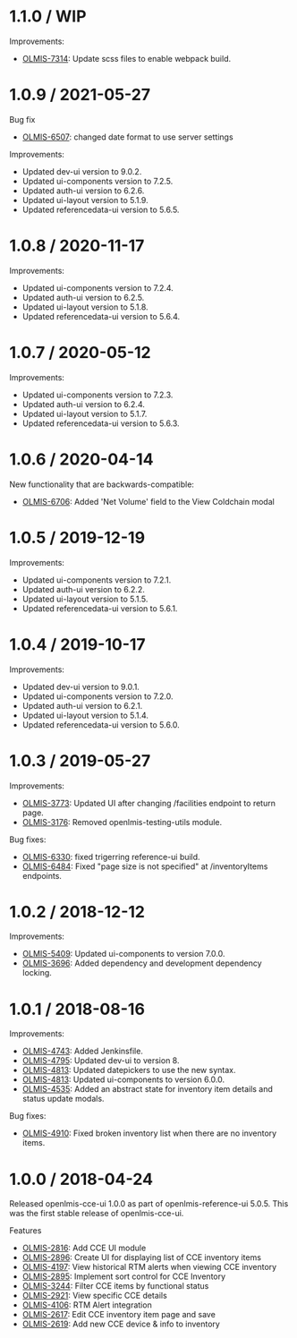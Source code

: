 1.1.0 / WIP
==================

Improvements:
* [OLMIS-7314](https://openlmis.atlassian.net/browse/OLMIS-7314): Update scss files to enable webpack build.

1.0.9 / 2021-05-27
==================

Bug fix
* [OLMIS-6507](https://openlmis.atlassian.net/browse/OLMIS-6507): changed date format to use server settings

Improvements:
* Updated dev-ui version to 9.0.2.
* Updated ui-components version to 7.2.5.
* Updated auth-ui version to 6.2.6.
* Updated ui-layout version to 5.1.9.
* Updated referencedata-ui version to 5.6.5.

1.0.8 / 2020-11-17
==================

Improvements:
* Updated ui-components version to 7.2.4.
* Updated auth-ui version to 6.2.5.
* Updated ui-layout version to 5.1.8.
* Updated referencedata-ui version to 5.6.4.

1.0.7 / 2020-05-12
==================

Improvements:
* Updated ui-components version to 7.2.3.
* Updated auth-ui version to 6.2.4.
* Updated ui-layout version to 5.1.7.
* Updated referencedata-ui version to 5.6.3.

1.0.6 / 2020-04-14
==================

New functionality that are backwards-compatible:
* [OLMIS-6706](https://openlmis.atlassian.net/browse/OLMIS-6706): Added 'Net Volume' field to the View Coldchain modal

1.0.5 / 2019-12-19
==================

Improvements:
* Updated ui-components version to 7.2.1.
* Updated auth-ui version to 6.2.2.
* Updated ui-layout version to 5.1.5.
* Updated referencedata-ui version to 5.6.1.


1.0.4 / 2019-10-17
==================

Improvements:
* Updated dev-ui version to 9.0.1.
* Updated ui-components version to 7.2.0.
* Updated auth-ui version to 6.2.1.
* Updated ui-layout version to 5.1.4.
* Updated referencedata-ui version to 5.6.0.

1.0.3 / 2019-05-27
==================

Improvements:
* [OLMIS-3773](https://openlmis.atlassian.net/browse/OLMIS-3773): Updated UI after changing /facilities endpoint to return page.
* [OLMIS-3176](https://openlmis.atlassian.net/browse/OLMIS-3176): Removed openlmis-testing-utils module.

Bug fixes:
* [OLMIS-6330](https://openlmis.atlassian.net/browse/OLMIS-6330): fixed trigerring reference-ui build.
* [OLMIS-6484](https://openlmis.atlassian.net/browse/OLMIS-6484): Fixed "page size is not specified" at /inventoryItems endpoints.

1.0.2 / 2018-12-12
==================

Improvements:
* [OLMIS-5409](https://openlmis.atlassian.net/browse/OLMIS-5409): Updated ui-components to version 7.0.0.
* [OLMIS-3696](https://openlmis.atlassian.net/browse/OLMIS-3696): Added dependency and development dependency locking.

1.0.1 / 2018-08-16
==================

Improvements:
* [OLMIS-4743](https://openlmis.atlassian.net/browse/OLMIS-4743): Added Jenkinsfile.
* [OLMIS-4795](https://openlmis.atlassian.net/browse/OLMIS-4795): Updated dev-ui to version 8.
* [OLMIS-4813](https://openlmis.atlassian.net/browse/OLMIS-4813): Updated datepickers to use the new syntax.
* [OLMIS-4813](https://openlmis.atlassian.net/browse/OLMIS-4813): Updated ui-components to version 6.0.0.
* [OLMIS-4535](https://openlmis.atlassian.net/browse/OLMIS-4535): Added an abstract state for inventory item details and status update modals.

Bug fixes:
* [OLMIS-4910](https://openlmis.atlassian.net/browse/OLMIS-4910): Fixed broken inventory list when there are no inventory items.

1.0.0 / 2018-04-24
==================

Released openlmis-cce-ui 1.0.0 as part of openlmis-reference-ui 5.0.5. This was the first stable release of openlmis-cce-ui.

Features
* [OLMIS-2816](https://openlmis.atlassian.net/browse/OLMIS-2816): Add CCE UI module
* [OLMIS-2896](https://openlmis.atlassian.net/browse/OLMIS-2896): Create UI for displaying list of CCE inventory items
* [OLMIS-4197](https://openlmis.atlassian.net/browse/OLMIS-4197): View historical RTM alerts when viewing CCE inventory
* [OLMIS-2895](https://openlmis.atlassian.net/browse/OLMIS-2895): Implement sort control for CCE Inventory
* [OLMIS-3244](https://openlmis.atlassian.net/browse/OLMIS-3244): Filter CCE items by functional status
* [OLMIS-2921](https://openlmis.atlassian.net/browse/OLMIS-2921): View specific CCE details
* [OLMIS-4106](https://openlmis.atlassian.net/browse/OLMIS-4106): RTM Alert integration
* [OLMIS-2617](https://openlmis.atlassian.net/browse/OLMIS-2617): Edit CCE inventory item page and save
* [OLMIS-2619](https://openlmis.atlassian.net/browse/OLMIS-2619): Add new CCE device & info to inventory
